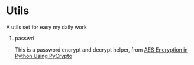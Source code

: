 Utils
==========

A utils set for easy my daily work

1. passwd

   This is a password encrypt and decrypt helper, from [AES Encryption in Python Using PyCrypto](http://www.codekoala.com/blog/2009/aes-encryption-python-using-pycrypto/)